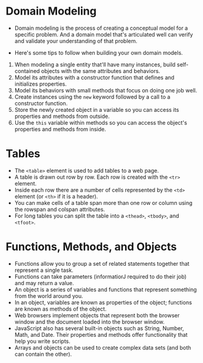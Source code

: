 # Domain Modeling

* Domain modeling is the process of creating a conceptual model for a specific problem. And a domain model that's articulated well can verify and validate your understanding of that problem.

+ Here's some tips to follow when building your own domain models.

1. When modeling a single entity that'll have many instances, build self-contained objects with the same attributes and behaviors.
2. Model its attributes with a constructor function that defines and initializes properties.
3. Model its behaviors with small methods that focus on doing one job well.
4. Create instances using the `new` keyword followed by a call to a constructor function.
5. Store the newly created object in a variable so you can access its properties and methods from outside.
6. Use the `this` variable within methods so you can access the object's properties and methods from inside.

# Tables

 - The `<table>` element is used to add tables to a web page.
- A table is drawn out row by row. Each row is created with the `<tr>` element.
- Inside each row there are a number of cells
represented by the `<td>` element (or `<th>` if it is a header).
- You can make cells of a table span more than one row or column using the rowspan and colspan attributes.
- For long tables you can split the table into a `<thead>`, `<tbody>`, and `<tfoot>`.


# Functions, Methods, and Objects


- Functions allow you to group a set of related
statements together that represent a single task.
- Functions can take parameters (informatiorJ required to do their job) and may return a value. 
- An object is a series of variables and functions that represent something from the world around you.
- In an object, variables are known as properties of the object; functions are known as methods of the object.
- Web browsers implement objects that represent both the browser window and the document loaded into the browser window.
- JavaScript also has several built-in objects such as String, Number, Math, and Date. Their properties and methods offer functionality that help you write scripts.
- Arrays and objects can be used to create complex data sets (and both can contain the other). 